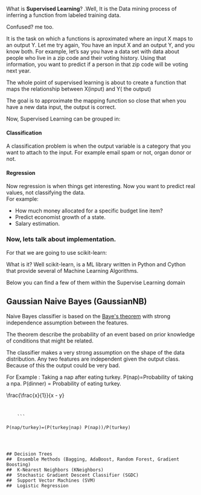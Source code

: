 

What is **Supervised Learning**? .Well, It is  the Data mining process of inferring a function from labeled training data.

Confused? me too.

It is the task on which a functions is aproximated where an input X maps to an output Y.
Let me try again, You have an input X and an output Y, and you know both. For example, let’s say you have a data set with data about people who live in a zip code and their voting history. Using that information, you want to predict if a person in that zip code will be voting next year.

The whole point of supervised learning is about to create a function that maps the relationship between X(input) and Y( the output)

The goal is to approximate the mapping function so close that when you have a new data input, the output is correct.

Now, Supervised Learning can be grouped in:

#### Classification

A classification problem is when the output variable is a category that you want to attach to the input. For example email spam or not, organ donor or not.

#### Regression

Now regression is when things get interesting. Now you want to predict real values, not classifying the data.  
For example:

-   How much money allocated for a specific budget line item?
-   Predict economist growth of a state.
-   Salary estimation.

### Now, lets talk about implementation.

For that we are going to use scikit-learn:

What is it? Well scikit-learn, is a ML library written in Python and Cython that provide several of Machine Learning Algorithms.

Below you can find a few of them within the Supervise Learning domain

 ## Gaussian Naive Bayes (GaussianNB)

Naive Bayes classifier is based on the [Baye's theorem](https://en.wikipedia.org/wiki/Bayes%27_theorem)  with strong independence assumption between the features.

The theorem describe the probability of an event based on prior knowledge of conditions that might be related.

The classifier makes a very strong assumption on the shape of the data distribution. Any two features are independent given the output class. Because of this the output could be very bad.

For Example :
Taking a nap after eating turkey.
P(nap)=Probability of taking a npa.
P(dinner) = Probability of eating turkey.
		    
\frac{\frac{x}{1}}{x - y}

```math_def
  

	```

P(nap/turkey)=(P(turkey|nap) P(nap))/P(turkey)




## Decision Trees
##  Ensemble Methods (Bagging, AdaBoost, Random Forest, Gradient Boosting)
##  K-Nearest Neighbors (KNeighbors)
##  Stochastic Gradient Descent Classifier (SGDC)
##  Support Vector Machines (SVM)
##  Logistic Regression

